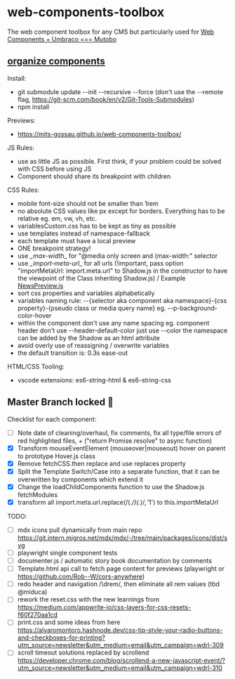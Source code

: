 # web-components-toolbox
The web component toolbox for any CMS but particularly used for [Web Components + Umbraco === Mutobo](http://mutobo.ch/)

## [organize components](https://wiki.migros.net/display/OCC/Web+Components+CMS+Template)

Install:
- git submodule update --init --recursive --force
  (don't use the --remote flag, https://git-scm.com/book/en/v2/Git-Tools-Submodules)
- npm install

Previews:
- https://mits-gossau.github.io/web-components-toolbox/

JS Rules:
- use as little JS as possible. First think, if your problem could be solved with CSS before using JS
- Component should share its breakpoint with children

CSS Rules:
- mobile font-size should not be smaller than 1rem
- no absolute CSS values like px except for borders. Everything has to be relative eg. em, vw, vh, etc.
- variablesCustom.css has to be kept as tiny as possible
- use templates instead of namespace-fallback
- each template must have a local preview
- ONE breakpoint strategy!
- use _\_max-width_\_ for "@media only screen and (max-width:" selector
- use _\_import-meta-url_\_ for all urls (!important, pass option "importMetaUrl: import.meta.url" to Shadow.js in the constructor to have the viewpoint of the Class inheriting Shadow.js) / Example [NewsPreview.js](https://github.com/mits-gossau/web-components-toolbox/blob/master/src/es/components/contentful/newsPreview/NewsPreview.js#L7)
- sort css properties and variables alphabetically
- variables naming rule: --{selector aka component aka namespace}-{css property}-{pseudo class or media query name} eg. --p-background-color-hover
- within the component don't use any name spacing eg. component header don't use --header-default-color just use --color the namespace can be added by the Shadow as an html attribute
- avoid overly use of reassigning / overwrite variables
- the default transition is: 0.3s ease-out

HTML/CSS Tooling:
- vscode extensions: es6-string-html & es6-string-css

## Master Branch locked 🙌

Checklist for each component:
- [ ] Note date of cleaning/overhaul, fix comments, fix all type/file errors of red highlighted files, + ("return Promise.resolve" to async function)
- [x] Transform mouseEventElement (mouseover|mouseout) hover on parent to prototype Hover.js class
- [x] Remove fetchCSS.then replace and use replaces property
- [x] Split the Template Switch/Case into a separate function, that it can be overwritten by components which extend it
- [x] Change the loadChildComponents function to use the Shadow.js fetchModules
- [x] transform all import.meta.url.replace(/(.*\/)(.*)$/, '$1') to this.importMetaUrl

TODO:
- [ ] mdx icons pull dynamically from main repo https://git.intern.migros.net/mdx/mdx/-/tree/main/packages/icons/dist/svg
- [ ] playwright single component tests
- [ ] documenter.js / automatic story book documentation by comments
- [ ] Template.html api call to fetch page content for previews (playwright or https://github.com/Rob--W/cors-anywhere)
- [ ] redo header and navigation /\drem/, then eliminate all rem values (tbd @miduca)
- [ ] rework the reset.css with the new learnings from https://medium.com/appwrite-io/css-layers-for-css-resets-f60f270aa1cd
- [ ] print.css and some ideas from here https://alvaromontoro.hashnode.dev/css-tip-style-your-radio-buttons-and-checkboxes-for-printing?utm_source=newsletter&utm_medium=email&utm_campaign=wdrl-309
- [ ] scroll timeout solutions replaced by scrollend https://developer.chrome.com/blog/scrollend-a-new-javascript-event/?utm_source=newsletter&utm_medium=email&utm_campaign=wdrl-310